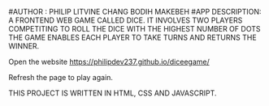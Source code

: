 #AUTHOR : PHILIP LITVINE CHANG BODIH MAKEBEH
#APP  DESCRIPTION: 
A FRONTEND WEB GAME CALLED DICE.
IT INVOLVES TWO PLAYERS COMPETITING TO ROLL THE DICE WITH THE HIGHEST NUMBER OF DOTS
THE GAME ENABLES EACH PLAYER TO TAKE TURNS AND RETURNS THE WINNER.

Open the website
https://philipdev237.github.io/diceegame/

Refresh the page to play again.

THIS PROJECT IS WRITTEN IN HTML, CSS AND JAVASCRIPT.

